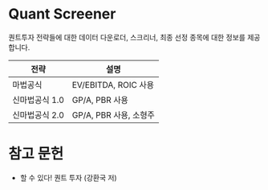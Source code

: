 # Quant Screener 

퀀트투자 전략들에 대한 데이터 다운로더, 스크리너, 최종 선정 종목에 대한 정보를 제공합니다. 

| 전략 | 설명 | 
|-----|-----|
| 마법공식 | EV/EBITDA, ROIC 사용 |
| 신마법공식 1.0 | GP/A, PBR 사용 | 
| 신마법공식 2.0 | GP/A, PBR 사용, 소형주 |



# 참고 문헌

* 할 수 있다! 퀀트 투자 (강환국 저)
